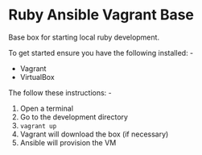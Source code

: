 # Ruby Ansible Vagrant Base

Base box for starting local ruby development.

To get started ensure you have the following installed: -

* Vagrant
* VirtualBox

The follow these instructions: -

1. Open a terminal
2. Go to the development directory
3. ```vagrant up```
4. Vagrant will download the box (if necessary)
5. Ansible will provision the VM